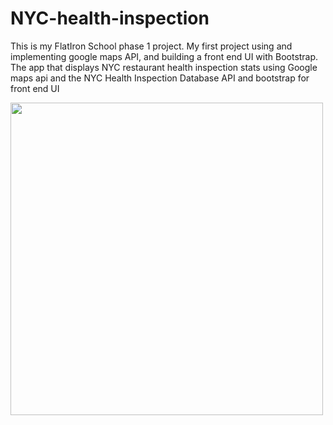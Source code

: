 # NYC-health-inspection
This is my FlatIron School phase 1 project. My first project using and implementing google maps API, and building a front end UI with Bootstrap.
The app that displays NYC restaurant health inspection stats using Google maps api and the NYC Health Inspection Database API and bootstrap for front end UI


<img src="demo.gif" width='500px'/>
